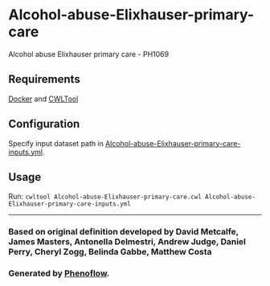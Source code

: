 # Alcohol-abuse-Elixhauser-primary-care

Alcohol abuse Elixhauser primary care - PH1069

## Requirements

[Docker](https://docs.docker.com/install/) and [CWLTool](https://github.com/common-workflow-language/cwltool#install)

## Configuration

Specify input dataset path in [Alcohol-abuse-Elixhauser-primary-care-inputs.yml](Alcohol-abuse-Elixhauser-primary-care-inputs.yml).

## Usage

Run: `cwltool Alcohol-abuse-Elixhauser-primary-care.cwl Alcohol-abuse-Elixhauser-primary-care-inputs.yml`

***

### Based on original definition developed by David Metcalfe, James Masters, Antonella Delmestri, Andrew Judge, Daniel Perry, Cheryl Zogg, Belinda Gabbe, Matthew Costa
### Generated by [Phenoflow](https://kclhi.org/phenoflow).
